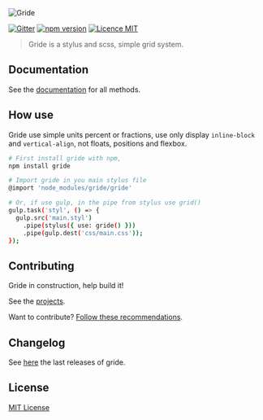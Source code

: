 <img src="https://github.com/guuibayer/gride/blob/gh-pages/src/img/logo.png" alt="Gride">

[![Gitter](https://img.shields.io/badge/gitter-join%20chat-1dce73.svg)](https://gitter.im/gride-grid/Lobby)
[![npm version](https://badge.fury.io/js/gride.svg)](https://badge.fury.io/js/gride)
[![Licence MIT](https://img.shields.io/badge/licence-MIT-blue.svg)](https://github.com/guuibayer/gride/blob/master/LICENSE.md)

> Gride is a stylus and scss, simple grid system.

## Documentation
See the [documentation](https://guuibayer.github.io/gride/dist/#how_use) for all methods.

## How use
Gride use simple units percent or fractions, use only display `inline-block` and `vertical-align`, not floats, positions and flexbox.


```bash
# First install gride with npm,
npm install gride
```

```bash
# Import gride in you main stylus file
@import 'node_modules/gride/gride'
```

```bash
# Or, if use gulp, in the pipe from stylus use grid() 
gulp.task('styl', () => {
  gulp.src('main.styl')
    .pipe(stylus({ use: gride() }))
    .pipe(gulp.dest('css/main.css'));
});
```

## Contributing
Gride in construction, help build it!

See the [projects](https://github.com/guuibayer/gride/projects/1).

Want to contribute? [Follow these recommendations](https://github.com/guuibayer/gride/blob/master/CONTRIBUTING.md).

## Changelog
See [here](https://github.com/guuibayer/gride/releases) the last releases of gride.

## License
[MIT License](https://github.com/guuibayer/gride/blob/master/LICENSE.md)
